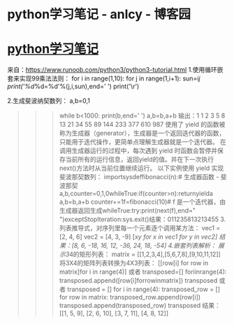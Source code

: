 
# python学习笔记 - anlcy - 博客园






# [python学习笔记](https://www.cnblogs.com/camilla/p/7198764.html)
来自：https://www.runoob.com/python3/python3-tutorial.html
1.使用循环嵌套来实现99乘法法则：
for i in range(1,10):
for j in range(1,i+1):
sun=i*j
print('%d*%d=%d'%(j,i,sun),end=' ')
print('\r')

2.生成斐波纳契数列：
a,b=0,1
>>> while b<1000:
print(b,end=' ')
a,b=b,a+b
输出：1 1 2 3 5 8 13 21 34 55 89 144 233 377 610 987
使用了 yield 的函数被称为生成器（generator），生成器是一个返回迭代器的函数，只能用于迭代操作，更简单点理解生成器就是一个迭代器。
在调用生成器运行的过程中，每次遇到 yield 时函数会暂停并保存当前所有的运行信息，返回yield的值。并在下一次执行 next()方法时从当前位置继续运行。
以下实例使用 yield 实现斐波那契数列：
importsysdeffibonacci(n):\# 生成器函数 - 斐波那契a,b,counter=0,1,0whileTrue:if(counter>n):returnyielda
        a,b=b,a+b
        counter+=1f=fibonacci(10)\# f 是一个迭代器，由生成器返回生成whileTrue:try:print(next(f),end=" ")exceptStopIteration:sys.exit()结果：011235813213455
3.列表推导式，对序列里每一个元素逐个调用某方法：
vec1 = [2, 4, 6]
vec2 = [4, 3, -9]
[x*y for x in vec1 for y in vec2]
结果：[8, 6, -18, 16, 12, -36, 24, 18, -54]
4.嵌套列表解析：
展示3*4的矩形列表：
matrix = [[1,2,3,4],[5,6,7,8],[9,10,11,12]]
将3X4的矩阵列表转换为4X3列表：
[[row[i] for row in matrix]for i in range(4)]
或者
transposed=[]
foriinrange(4):
transposed.append([row[i]forrowinmatrix])
transposed
或者
transposed = []
for i in range(4):
transposed_row = []
for row in matrix:
transposed_row.append(row[i])
transposed.append(transposed_row)
transposed
结果：[[1, 5, 9], [2, 6, 10], [3, 7, 11], [4, 8, 12]]





